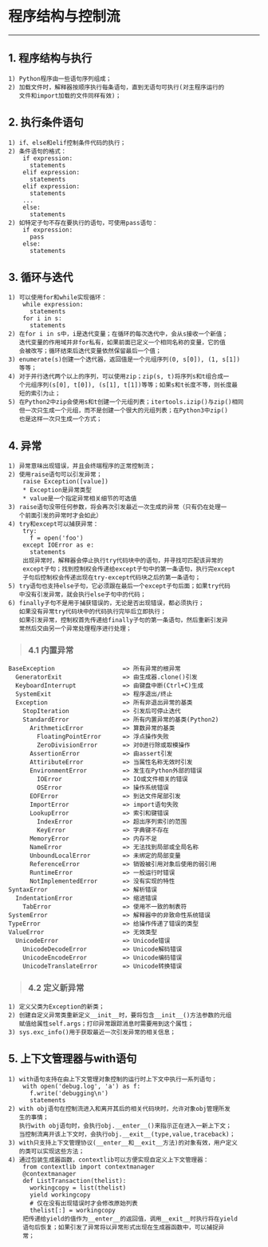# **程序结构与控制流**
***

## **1. 程序结构与执行**
    1) Python程序由一些语句序列组成；
    2) 加载文件时，解释器按顺序执行每条语句，直到无语句可执行(对主程序运行的
       文件和import加载的文件同样有效)；

## **2. 执行条件语句**
    1) if、else和elif控制条件代码的执行；
    2) 条件语句的格式：
        if expression:
          statements
        elif expression:
          statements
        elif expression:
          statements
        ...
        else:
          statements
    2) 如特定子句不存在要执行的语句，可使用pass语句：
        if expression:
          pass
        else:
          statements

## **3. 循环与迭代**
    1) 可以使用for和while实现循环：
        while expression:
          statements
        for i in s:
          statements
    2) 在for i in s中，i是迭代变量；在循环的每次迭代中，会从s接收一个新值；
       迭代变量的作用域并非for私有，如果前面已定义一个相同名称的变量，它的值
       会被改写；循环结束后迭代变量依然保留最后一个值；
    3) enumerate(s)创建一个迭代器，返回值是一个元组序列(0, s[0]), (1, s[1])
       等等；
    4) 对于并行迭代两个以上的序列，可以使用zip；zip(s, t)将序列s和t组合成一
       个元组序列(s[0], t[0]), (s[1], t[1])等等；如果s和t长度不等，则长度最
       短的索引为止；
    5) 在Python2中zip会使用s和t创建一个元组列表；itertools.izip()与zip()相同
       但一次只生成一个元组，而不是创建一个很大的元组列表；在Python3中zip()
       也是这样一次只生成一个方式；

## **4. 异常**
    1) 异常意味出现错误，并且会终端程序的正常控制流；
    2) 使用raise语句可以引发异常；
        raise Exception([value])
        * Exception是异常类型
        * value是一个指定异常相关细节的可选值
    3) raise语句没带任何参数，将会再次引发最近一次生成的异常（只有仍在处理一
       个前面引发的异常时才会如此）
    4) try和except可以捕获异常：
        try:
          f = open('foo')
        except IOError as e:
          statements
        出现异常时，解释器会停止执行try代码块中的语句，并寻找可匹配该异常的
        except子句；找到控制权会传递给except子句中的第一条语句，执行完except
        子句后控制权会传递出现在try-except代码块之后的第一条语句；
    5) try语句也支持else子句，它必须跟在最后一个except子句后面；如果try代码
       中没有引发异常，就会执行else子句中的代码；
    6) finally子句不是用于捕获错误的，无论是否出现错误，都必须执行；
       如果没有异常try代码块中的代码执行完毕后立即执行；
       如果引发异常，控制权首先传递给finally子句的第一条语句，然后重新引发异
       常然后交由另一个异常处理程序进行处理；
> ### **4.1 内置异常**
    BaseException                   => 所有异常的根异常
      GeneratorExit                 => 由生成器.clone()引发
      KeyboardInterrupt             => 由键盘中断(Ctrl+C)生成
      SystemExit                    => 程序退出/终止
      Exception                     => 所有非退出异常的基类
        StopIteration               => 引发后可停止迭代
        StandardError               => 所有内置异常的基类(Python2)
          ArithmeticError           => 算数异常的基类
            FloatingPointError      => 浮点操作失败
            ZeroDivisionError       => 对0进行除或取模操作
          AssertionError            => 由assert引发
          AttiributeError           => 当属性名称无效时引发
          EnvironmentError          => 发生在Python外部的错误
            IOError                 => IO或文件相关的错误
            OSError                 => 操作系统错误
          EOFError                  => 到达文件尾部引发
          ImportError               => import语句失败
          LookupError               => 索引和键错误
            IndexError              => 超出序列索引的范围
            KeyError                => 字典键不存在
          MemoryError               => 内存不足
          NameError                 => 无法找到局部或全局名称
          UnboundLocalError         => 未绑定的局部变量
          ReferenceError            => 销毁被引用对象后使用的弱引用
          RuntimeError              => 一般运行时错误
          NotImplementedError       => 没有实现的特性
    SyntaxError                     => 解析错误
      IndentationError              => 缩进错误
        TabError                    => 使用不一致的制表符
    SystemError                     => 解释器中的非致命性系统错误
    TypeError                       => 给操作传递了错误的类型
    ValueError                      => 无效类型
      UnicodeError                  => Unicode错误
        UnicodeDecodeError          => Unicode解码错误
        UnicodeEncodeError          => Unicode编码错误
        UnicodeTranslateError       => Unicode转换错误
> ### **4.2 定义新异常**
    1) 定义父类为Exception的新类；
    2) 创建自定义异常类重新定义__init__时，要将包含__init__()方法参数的元组
       赋值给属性self.args；打印异常跟踪消息时需要用到这个属性；
    3) sys.exc_info()用于获取最近一次引发异常的相关信息；

## **5. 上下文管理器与with语句**
    1) with语句支持在由上下文管理对象控制的运行时上下文中执行一系列语句；
        with open('debug.log', 'a') as f:
          f.write('debugging\n')
          statements
    2) with obj语句在控制流进入和离开其后的相关代码块时，允许对象obj管理所发
       生的事情；
       执行with obj语句时，会执行obj.__enter__()来指示正在进入一新上下文；
       当控制流离开该上下文时，会执行obj.__exit__(type,value,traceback)；
    3) with只支持上下文管理协议(__enter__和__exit__方法)的对象有效，用户定义
       的类可以实现这些方法；
    4) 通过包装生成器函数，contextlib可以方便实现自定义上下文管理器：
        from contextlib import contextmanager
        @contextmanager
        def ListTransaction(thelist):
          workingcopy = list(thelist)
          yield workingcopy
          # 仅在没有出现错误时才会修改原始列表
          thelist[:] = workingcopy
        把传递给yield的值作为__enter__的返回值，调用__exit__时执行将在yield
        语句后恢复；如果引发了异常将以异常形式出现在生成器函数中，可以捕捉异
        常；
